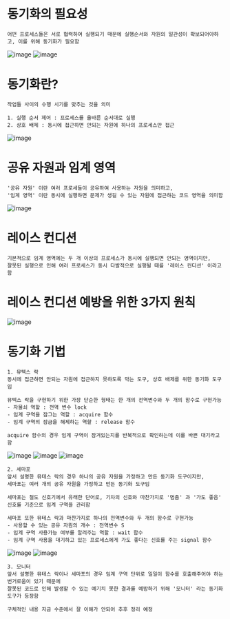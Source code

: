 # 동기화의 필요성
    어떤 프로세스들은 서로 협력하여 실행되기 때문에 실행순서와 자원의 일관성이 확보되어야하고, 이를 위해 동기화가 필요함

![image](https://github.com/user-attachments/assets/a32744f9-8246-4814-9eb5-e9b5789241a6)
![image](https://github.com/user-attachments/assets/29412b44-8364-461b-8b4f-8190b03845e2)

# 동기화란?
    작업들 사이의 수행 시기를 맞추는 것을 의미

    1. 실행 순서 제어 : 프로세스를 올바른 순서대로 실행
    2. 상호 배제 : 동시에 접근하면 안되는 자원에 하나의 프로세스만 접근

![image](https://github.com/user-attachments/assets/14b7164f-2383-47c6-963d-34ce314a319b)

# 공유 자원과 임계 영역
    '공유 자원' 이란 여러 프로세들이 공유하여 사용하는 자원을 의미하고,
    '임계 영역' 이란 동시에 실행하면 문제가 생길 수 있는 자원에 접근하는 코드 영역을 의미함

![image](https://github.com/user-attachments/assets/f1d8070c-9926-4e21-9a86-369fddc89407)

# 레이스 컨디션
    기본적으로 임계 영역에는 두 개 이상의 프로세스가 동시에 실행되면 안되는 영역이지만,  
    잘못된 실행으로 인해 여러 프로세스가 동시 다발적으로 실행될 때를 '레이스 컨디션' 이라고 함

# 레이스 컨디션 예방을 위한 3가지 원칙     
![image](https://github.com/user-attachments/assets/c3f5bb0c-5a5f-4acd-9d4c-986ce4137069)

# 동기화 기법
    1. 뮤텍스 락
    동시에 접근하면 안되는 자원에 접근하지 못하도록 막는 도구, 상호 배제를 위한 동기화 도구임

    뮤텍스 락을 구현하기 위한 가장 단순한 형태는 한 개의 전역변수와 두 개의 함수로 구현가능
    - 자물쇠 역할 : 전역 변수 lock
    - 임계 구역을 잠그는 역할 : acquire 함수
    - 임계 구역의 잠금을 해제하는 역할 : release 함수 

    acquire 함수의 경우 임계 구역이 잠겨있는지를 반복적으로 확인하는데 이를 바쁜 대기라고 함 

![image](https://github.com/user-attachments/assets/54b1328c-6477-459b-bb72-a2c322f7026c)
![image](https://github.com/user-attachments/assets/1ea5f0a2-e72d-48ae-b3bf-65e7b55ef6bd)
![image](https://github.com/user-attachments/assets/fac1adfa-0fcd-4c2a-a764-a1072ee41128)

    2. 세마포    
    앞서 설명한 뮤테스 락의 경우 하나의 공유 자원을 가정하고 만든 동기화 도구이지만,
    세마포는 여러 개의 공유 자원을 가정하고 만든 동기화 도구임

    세마포는 철도 신호기에서 유래한 단어로, 기차의 신호와 마찬가지로 '멈춤' 과 '가도 좋음' 신호를 기준으로 임계 구역을 관리함

    세마포 또한 뮤테스 락과 마찬가지로 하나의 전역변수와 두 개의 함수로 구현가능
    - 사용할 수 있는 공유 자원의 개수 : 전역변수 S
    - 임계 구역 사용가능 여부를 알려주는 역할 : wait 함수
    - 임계 구역 사용을 대기하고 있는 프로세스에게 가도 좋다는 신호를 주는 signal 함수

![image](https://github.com/user-attachments/assets/046ce1ef-5d80-4dce-8333-7a458e746c24)
![image](https://github.com/user-attachments/assets/5f8abcb2-1902-4db9-b309-ba07b898d56d)

    3. 모니터
    앞서 설명한 뮤테스 락이나 세마포의 경우 임계 구역 단위로 일일이 함수를 호출해주어야 하는 번거로움이 있기 때문에
    잘못된 코드로 인해 발생할 수 있는 예기치 못한 결과를 예방하기 위해 '모니터' 라는 동기화 도구가 등장함

    구체적인 내용 지금 수준에서 잘 이해가 안되어 추후 정리 예정
    
